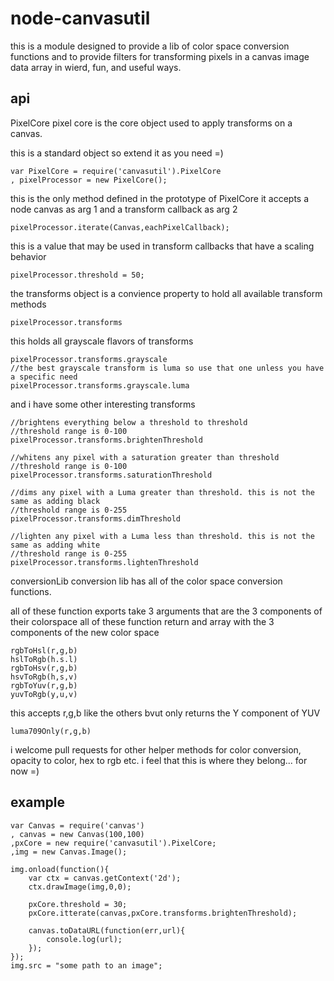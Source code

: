 node-canvasutil
===============

this is a module designed to provide a lib of color space conversion functions and
to provide filters for transforming pixels in a canvas image data array in wierd, fun, and useful ways.

api
-------

PixelCore
pixel core is the core object used to apply transforms on a canvas.

this is a standard object so extend it as you need =)

	var PixelCore = require('canvasutil').PixelCore
	, pixelProcessor = new PixelCore();

this is the only method defined in the prototype of PixelCore
it accepts a node canvas as arg 1 and a transform callback as arg 2

	pixelProcessor.iterate(Canvas,eachPixelCallback);

this is a value that may be used in transform callbacks that have a scaling behavior

	pixelProcessor.threshold = 50;

the transforms object is a convience property to hold all available transform methods

	pixelProcessor.transforms

this holds all grayscale flavors of transforms

	pixelProcessor.transforms.grayscale
	//the best grayscale transform is luma so use that one unless you have a specific need
	pixelProcessor.transforms.grayscale.luma

and i have some other interesting transforms

	//brightens everything below a threshold to threshold
	//threshold range is 0-100
	pixelProcessor.transforms.brightenThreshold

	//whitens any pixel with a saturation greater than threshold
	//threshold range is 0-100
	pixelProcessor.transforms.saturationThreshold

	//dims any pixel with a Luma greater than threshold. this is not the same as adding black
	//threshold range is 0-255
	pixelProcessor.transforms.dimThreshold

	//lighten any pixel with a Luma less than threshold. this is not the same as adding white
	//threshold range is 0-255
	pixelProcessor.transforms.lightenThreshold


conversionLib
conversion lib has all of the color space conversion functions.

all of these function exports take 3 arguments that are the 3 components of their colorspace
all of these function return and array with the 3 components of the new color space

	rgbToHsl(r,g,b)
	hslToRgb(h.s.l)
	rgbToHsv(r,g,b)
	hsvToRgb(h,s,v)
	rgbToYuv(r,g,b)
	yuvToRgb(y,u,v)

this accepts r,g,b like the others bvut only returns the Y component of YUV

	luma709Only(r,g,b)

i welcome pull requests for other helper methods for color conversion, opacity to color, hex to rgb etc.
i feel that this is where they belong... for now =)

example
-------

	var Canvas = require('canvas')
	, canvas = new Canvas(100,100)
	,pxCore = new require('canvasutil').PixelCore;
	,img = new Canvas.Image();

	img.onload(function(){
		var ctx = canvas.getContext('2d');
		ctx.drawImage(img,0,0);

		pxCore.threshold = 30;
		pxCore.itterate(canvas,pxCore.transforms.brightenThreshold);

		canvas.toDataURL(function(err,url){
			console.log(url);
		});
	});
	img.src = "some path to an image";
